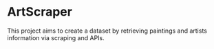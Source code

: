 # ArtScraper
This project aims to create a dataset by retrieving paintings and artists information via scraping and APIs.
